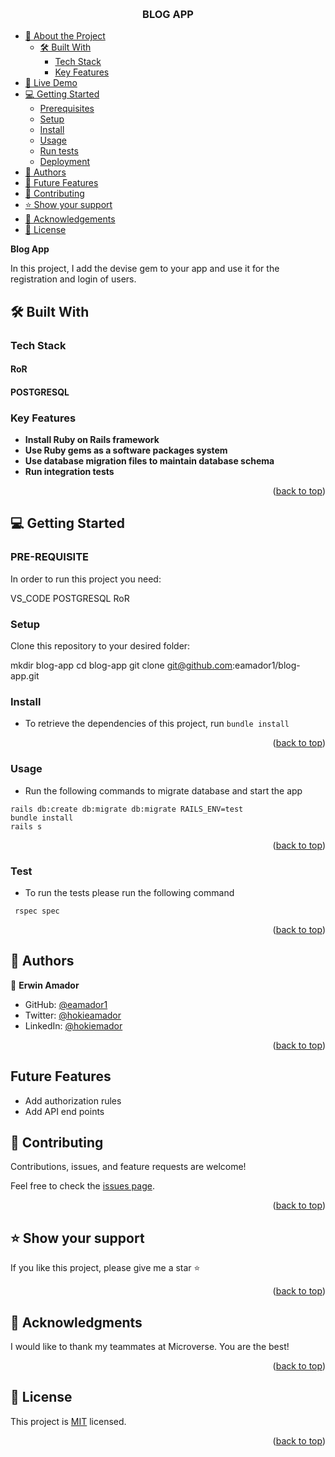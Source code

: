 <a name="readme-top"></a>

<div align="center">
  
  <br/>

  <h3><b>BLOG APP</b></h3>

</div>

- [📖 About the Project](#about-project)
  - [🛠 Built With](#built-with)
    - [Tech Stack](#tech-stack)
    - [Key Features](#key-features)
- [🚀 Live Demo](#live-demo)
- [💻 Getting Started](#getting-started)
  - [Prerequisites](#prerequisites)
  - [Setup](#setup)
  - [Install](#install)
  - [Usage](#usage)
  - [Run tests](#run-tests)
  - [Deployment](#deployment)
- [👥 Authors](#authors)
- [🔭 Future Features](#future-features)
- [🤝 Contributing](#contributing)
- [⭐️ Show your support](#support)
- [🙏 Acknowledgements](#acknowledgements)
- [📝 License](#license)


**Blog App** 

In this project, I add the devise gem to your app and use it for the registration and login of users.



## 🛠 Built With <a name="built-with"></a>

### Tech Stack <a name="tech-stack"></a>

#### RoR
#### POSTGRESQL

### Key Features <a name="key-features"></a>

- **Install Ruby on Rails framework**
- **Use Ruby gems as a software packages system**
- **Use database migration files to maintain database schema**
- **Run integration tests**

<p align="right">(<a href="#readme-top">back to top</a>)</p>


## 💻 Getting Started <a name="getting-started"></a>

### PRE-REQUISITE

In order to run this project you need:

 VS_CODE 
 POSTGRESQL
 RoR

### Setup

Clone this repository to your desired folder:

  mkdir blog-app
  cd blog-app
  git clone git@github.com:eamador1/blog-app.git

  ### Install <a name="install">

- To retrieve the dependencies of this project, run `bundle install`

<p align="right">(<a href="#readme-top">back to top</a>)</p>

  ### Usage <a name="usage">

- Run the following commands to migrate database and start the app
```
rails db:create db:migrate db:migrate RAILS_ENV=test
bundle install
rails s
```
<p align="right">(<a href="#readme-top">back to top</a>)</p>

### Test <a name="test">

- To run the tests please run the following command
```
 rspec spec
```
<p align="right">(<a href="#readme-top">back to top</a>)</p>

## 👥 Authors <a name="authors"></a>

👤 **Erwin Amador**

- GitHub: [@eamador1](https://github.com/eamador1)
- Twitter: [@hokieamador](https://twitter.com/hokieamador)
- LinkedIn: [@hokiemador](https://www.linkedin.com/in/hokieamador/)

<p align="right">(<a href="#readme-top">back to top</a>)</p>

## Future Features <a name="authors"></a>
- Add authorization rules
- Add API end points

## 🤝 Contributing <a name="contributing"></a>

Contributions, issues, and feature requests are welcome!

Feel free to check the [issues page](https://github.com/eamador1/blog-app/issues).

<p align="right">(<a href="#readme-top">back to top</a>)</p>


## ⭐️ Show your support <a name="support"></a>

If you like this project, please give me a star ⭐️

<p align="right">(<a href="#readme-top">back to top</a>)</p>


## 🙏 Acknowledgments <a name="acknowledgements"></a>

I would like to thank my teammates at Microverse. You are the best!

<p align="right">(<a href="#readme-top">back to top</a>)</p>


## 📝 License <a name="license"></a>

This project is [MIT](./LICENSE) licensed.

<p align="right">(<a href="#readme-top">back to top</a>)</p>

